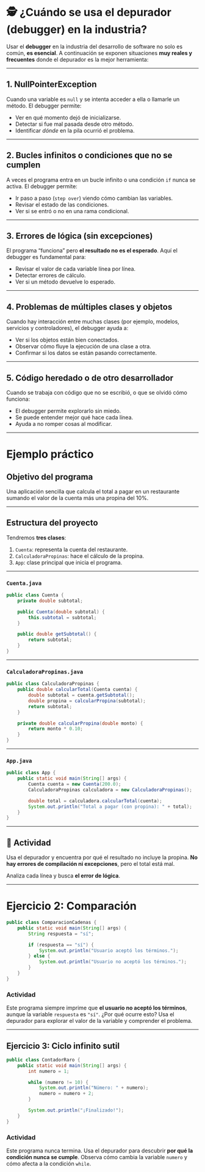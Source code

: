 
# 🕵️ ¿Cuándo se usa el depurador (debugger) en la industria?

Usar el **debugger** en la industria del desarrollo de software no solo es común, **es esencial**. A continuación se exponen situaciones **muy reales y frecuentes** donde el depurador es la mejor herramienta:

----

## 1. NullPointerException

Cuando una variable es `null` y se intenta acceder a ella o llamarle un método. El debugger permite:

- Ver en qué momento dejó de inicializarse.
- Detectar si fue mal pasada desde otro método.
- Identificar *dónde* en la pila ocurrió el problema.

---

## 2. Bucles infinitos o condiciones que no se cumplen

A veces el programa entra en un bucle infinito o una condición `if` nunca se activa. El debugger permite:

- Ir paso a paso (`step over`) viendo cómo cambian las variables.
- Revisar el estado de las condiciones.
- Ver si se entró o no en una rama condicional.

---

## 3. Errores de lógica (sin excepciones)

El programa “funciona” pero **el resultado no es el esperado**. Aquí el debugger es fundamental para:

- Revisar el valor de cada variable línea por línea.
- Detectar errores de cálculo.
- Ver si un método devuelve lo esperado.

---

## 4. Problemas de múltiples clases y objetos

Cuando hay interacción entre muchas clases (por ejemplo, modelos, servicios y controladores), el debugger ayuda a:

- Ver si los objetos están bien conectados.
- Observar cómo fluye la ejecución de una clase a otra.
- Confirmar si los datos se están pasando correctamente.

---

##  5. Código heredado o de otro desarrollador

Cuando se trabaja con código que no se escribió, o que se olvidó cómo funciona:

- El debugger permite explorarlo sin miedo.
- Se puede entender mejor qué hace cada línea.
- Ayuda a no romper cosas al modificar.

---

# Ejemplo práctico

## Objetivo del programa
Una aplicación sencilla que calcula el total a pagar en un restaurante sumando el valor de la cuenta más una propina del 10%.

---

## Estructura del proyecto

Tendremos **tres clases**:

1. `Cuenta`: representa la cuenta del restaurante.
2. `CalculadoraPropinas`: hace el cálculo de la propina.
3. `App`: clase principal que inicia el programa.

---

### `Cuenta.java`
```java
public class Cuenta {
    private double subtotal;

    public Cuenta(double subtotal) {
        this.subtotal = subtotal;
    }

    public double getSubtotal() {
        return subtotal;
    }
}
```

---

### `CalculadoraPropinas.java`
```java
public class CalculadoraPropinas {
    public double calcularTotal(Cuenta cuenta) {
        double subtotal = cuenta.getSubtotal();
        double propina = calcularPropina(subtotal);
        return subtotal;
    }

    private double calcularPropina(double monto) {
        return monto * 0.10;
    }
}
```

---

### `App.java`
```java
public class App {
    public static void main(String[] args) {
        Cuenta cuenta = new Cuenta(200.0);
        CalculadoraPropinas calculadora = new CalculadoraPropinas();

        double total = calculadora.calcularTotal(cuenta);
        System.out.println("Total a pagar (con propina): " + total);
    }
}
```

---

## 🧭 Actividad

Usa el depurador y encuentra por qué el resultado no incluye la propina. **No hay errores de compilación ni excepciones**, pero el total está mal.

Analiza cada línea y busca **el error de lógica**.

---
#  Ejercicio 2: Comparación

```java
public class ComparacionCadenas {
    public static void main(String[] args) {
        String respuesta = "sí";

        if (respuesta == "sí") {
            System.out.println("Usuario aceptó los términos.");
        } else {
            System.out.println("Usuario no aceptó los términos.");
        }
    }
}
```

###  Actividad

Este programa siempre imprime que **el usuario no aceptó los términos**, aunque la variable `respuesta` es `"sí"`. ¿Por qué ocurre esto? Usa el depurador para explorar el valor de la variable y comprender el problema.

---

## Ejercicio 3: Ciclo infinito sutil

```java
public class ContadorRaro {
    public static void main(String[] args) {
        int numero = 1;

        while (numero != 10) {
            System.out.println("Número: " + numero);
            numero = numero + 2;
        }

        System.out.println("¡Finalizado!");
    }
}
```

### Actividad

Este programa nunca termina. Usa el depurador para descubrir **por qué la condición nunca se cumple**. Observa cómo cambia la variable `numero` y cómo afecta a la condición `while`.

